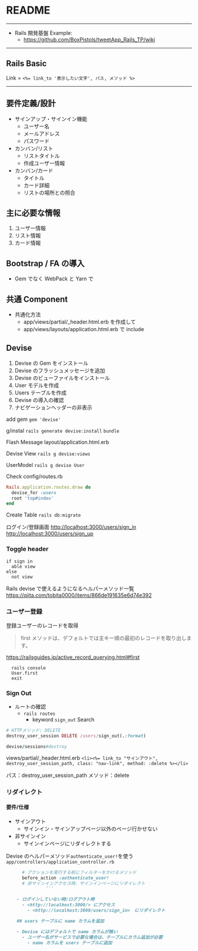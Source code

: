# README

---

- Rails 開発基盤 Example:
  - <https://github.com/BoxPistols/tweetApp_Rails_TP/wiki>

---

## Rails Basic

Link = `<%= link_to '表示したい文字', パス, メソッド %>`

---

## 要件定義/設計

- サインアップ・サインイン機能
  - ユーザー名
  - メールアドレス
  - パスワード
- カンバン/リスト
  - リストタイトル
  - 作成ユーザー情報
- カンバン/カード
  - タイトル
  - カード詳細
  - リストの場所との照合

## 主に必要な情報

1.  ユーザー情報
2.  リスト情報
3.  カード情報

## Bootstrap / FA の導入

- Gem でなく WebPack と Yarn で

## 共通 Component

- 共通化方法
  - app/views/partial/\_header.html.erb を作成して
  - app/views/layouts/application.html.erb で include

## Devise

1.  Devise の Gem をインストール
2.  Devise のフラッシュメッセージを追加
3.  Devise のビューファイルをインストール
4.  User モデルを作成
5.  Users テーブルを作成
6.  Devise の導入の確認
7.  ナビゲーションヘッダーの非表示

add gem
`gem 'devise'`

g/instal
`rails generate devise:install`
`bundle`

Flash Message
layout/application.html.erb

Devise View
`rails g devise:views`

UserModel
`rails g devise User`

Check config/routes.rb

```ruby
Rails.application.routes.draw do
  devise_for :users
  root 'top#index'
end
```

Create Table
`rails db:migrate`

ログイン/登録画面
<http://localhost:3000/users/sign_in>
<http://localhost:3000/users/sign_up>

### Toggle header

    if sign in
      able view
    else
      not view

Rails devise で使えるようになるヘルパーメソッド一覧
<https://qiita.com/tobita0000/items/866de191635e6d74e392>

### ユーザー登録

登録ユーザーのレコードを取得

> first メソッドは、デフォルトでは主キー順の最初のレコードを取り出します。

<https://railsguides.jp/active_record_querying.html#first>

      rails console
      User.first
      exit

### Sign Out

- ルートの確認
  - `rails routes`
    - keyword `sign_out` Search

```ruby
# HTTPメソッド: DELETE
destroy_user_session DELETE /users/sign_out(.:format)

devise/sessions#destroy
```

views/partial/\_header.html.erb
`<li><%= link_to "サインアウト", destroy_user_session_path, class: "nav-link", method: :delete %></li>`

パス：destroy_user_session_path
メソッド：delete

### リダイレクト

#### 要件/仕様

- サインアウト
  - サインイン・サインアップページ以外のページ行かせない
- 非サインイン
  - サインインページにリダイレクトする

Devise のヘルパーメソッド`authenticate_user!`を使う
`app/controllers/application_controller.rb`

````ruby
      # アクションを実行する前にフィルターをかけるメソッド
      before_action :authenticate_user!
      # 非サインインアクセス時、サインインページにリダイレクト
               ```

    - ログインしていない時/ログアウト時
      - <http://localhost:3000/> にアクセス
        - <http://localhost:3000/users/sign_in>　にリダイレクト

    ## users テーブルに name カラムを追加

    - Devise にはデフォルトで name カラムが無い
      - ユーザー名がサービスで必要な場合は、テーブルにカラム追加が必要
        - name カラムを users テーブルに追加
````
